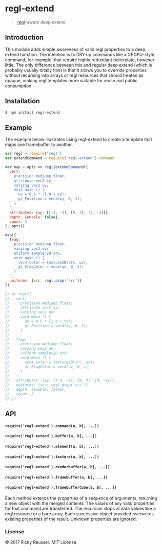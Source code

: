 # regl-extend

> [regl](https://github.com/regl-project/regl)-aware deep extend

## Introduction

This module adds simple awareness of valid regl properties to a deep extend function. The intention is to DRY up commands like a GPGPU-style command, for example, that require highly redundant boilerplate, however little. The only difference between this and regular deep extend (which is probably usually totally fine) is that it allows you to override properties without recursing into arrays or regl resources that should treated as opaque, making regl templates more suitable for reuse and public consumption.

## Installation

```bash
$ npm install regl-extend
```

## Example

The example below illustrates using regl-extend to create a template that maps one framebuffer to another.

```javascript
var regl = require('regl')
var extendCommand = require('regl-extend').command

var map = opts => regl(extendCommand({
  vert: `
    precision mediump float;
    attribute vec2 xy; 
    varying vec2 uv; 
    void main () {
      uv = 0.5 * (1.0 + xy);
      gl_Position = vec4(xy, 0, 1); 
    }   
  `, 
  attributes: {xy: [[-4, -4], [0, 4], [4, -4]]},
  depth: {enable: false},
  count: 3
}, opts))

map({
  frag: `
    precision mediump float;
    varying vec2 uv; 
    uniform sampler2D src;
    void main () {
      vec4 color = texture2D(src, uv);
      gl_FragColor = vec4(uv, 0, 1); 
    }  
  `,
  uniforms: {src: regl.prop('src')}
})

// => regl({
//   vert: `
//     precision mediump float;
//     attribute vec2 xy; 
//     varying vec2 uv; 
//     void main () {
//       uv = 0.5 * (1.0 + xy);
//       gl_Position = vec4(xy, 0, 1); 
//     }   
//   `, 
//   frag: `
//     precision mediump float;
//     varying vec2 uv; 
//     uniform sampler2D src;
//     void main () {
//       vec4 color = texture2D(src, uv);
//       gl_FragColor = vec4(uv, 0, 1); 
//     }  
//   `,
//   attributes: {xy: [[-4, -4], [0, 4], [4, -4]]},
//   uniforms: {src: regl.prop('src')}
//   depth: {enable: false},
//   count: 3
// })
```

## API

#### `require('regl-extend').command(a, b[, ...])`
#### `require('regl-extend').buffer(a, b[, ...])`
#### `require('regl-extend').element(a, b[, ...])`
#### `require('regl-extend').texture(a, b[, ...])`
#### `require('regl-extend').renderbuffer(a, b[, ...])`
#### `require('regl-extend').framebuffer(a, b[, ...])`
#### `require('regl-extend').framebufferCube(a, b[, ...])`

Each method extends the properties of a sequence of arguments, returning a new object with the merged contents. The values of any valid properties for that command are transferred. The recursion stops at data values like a regl resource or a bare array. Each successive object provided overwrites existing properties of the result. Unknown properties are ignored.

### License

&copy; 2017 Ricky Reusser. MIT License.
